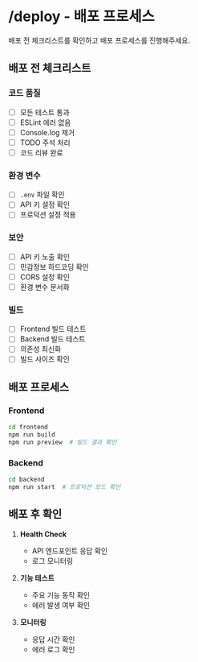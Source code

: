 # /deploy - 배포 프로세스

배포 전 체크리스트를 확인하고 배포 프로세스를 진행해주세요.

## 배포 전 체크리스트

### 코드 품질
- [ ] 모든 테스트 통과
- [ ] ESLint 에러 없음
- [ ] Console.log 제거
- [ ] TODO 주석 처리
- [ ] 코드 리뷰 완료

### 환경 변수
- [ ] `.env` 파일 확인
- [ ] API 키 설정 확인
- [ ] 프로덕션 설정 적용

### 보안
- [ ] API 키 노출 확인
- [ ] 민감정보 하드코딩 확인
- [ ] CORS 설정 확인
- [ ] 환경 변수 문서화

### 빌드
- [ ] Frontend 빌드 테스트
- [ ] Backend 빌드 테스트
- [ ] 의존성 최신화
- [ ] 빌드 사이즈 확인

## 배포 프로세스

### Frontend
```bash
cd frontend
npm run build
npm run preview  # 빌드 결과 확인
```

### Backend
```bash
cd backend
npm run start  # 프로덕션 모드 확인
```

## 배포 후 확인

1. **Health Check**
   - API 엔드포인트 응답 확인
   - 로그 모니터링

2. **기능 테스트**
   - 주요 기능 동작 확인
   - 에러 발생 여부 확인

3. **모니터링**
   - 응답 시간 확인
   - 에러 로그 확인
